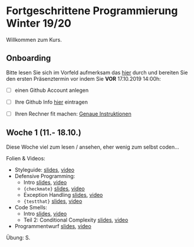# Fortgeschrittene Programmierung Winter 19/20

Willkommen zum Kurs. 

## Onboarding

Bitte lesen Sie sich im Vorfeld 
aufmerksam das [hier](slides/intro-orga.html) durch und bereiten Sie den ersten Präsenztermin vor indem Sie **VOR** 17.10.2019 14:00h:

- [ ] einen Github Account anlegen
- [ ] Ihre Github Info [hier](https://docs.google.com/forms/d/e/1FAIpQLSd_3GVA7PX3SOmt0a7GzG9Ps7euLUIkG9Ajghu18D9pditnZw) eintragen
- [ ] Ihren Rechner fit machen: [Genaue Instruktionen](ex/ex-setup.html)


##  Woche 1 (11.- 18.10.)

Diese Woche viel zum lesen / ansehen, eher wenig zum selbst coden...

Folien & Videos: 

- Styleguide: [slides](slides/codingstyle-styleguide.html), [video]()
- Defensive Programming:
    - Intro [slides](slides/codingstyle-defensive.html), [video]()
    - `{checkmate}` [slides](slides/codingstyle-defensive-checkmate.html), [video]()
    - Exception Handling [slides](slides/codingstyle-defensive-exceptions.html), [video]()
    - `{testthat}` [slides](slides/codingstyle-defensive-testthat.html), [video]()
- Code Smells: 
    - Intro [slides](slides/codingstyle-smells.html), [video]()
    - Teil 2: Conditional Complexity [slides](slides/codingstyle-smells-conditional-complexity.html), [video]()
- Programmentwurf [slides](slides/codingstyle-topdown.html), [video]()

Übung: S. 





